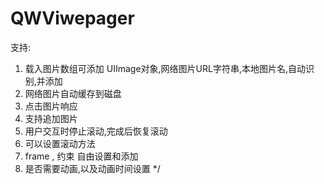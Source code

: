 # QWViwepager
支持: 
1.  载入图片数组可添加 UIImage对象,网络图片URL字符串,本地图片名,自动识别,并添加
2.  网络图片自动缓存到磁盘
3.  点击图片响应
4.  支持追加图片
5.  用户交互时停止滚动,完成后恢复滚动
6.  可以设置滚动方法
7.  frame , 约束 自由设置和添加
8.  是否需要动画,以及动画时间设置
*/
